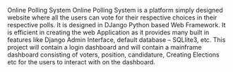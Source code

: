 Online Polling System
Online Polling System is a platform simply designed website where all the users can vote for their respective choices in their respective polls. It is designed in DJango Python based Web Framework. It is efficient in creating the web Application as it provides many built in features like Django Admin Interface, default database – SQLlite3, etc. This project will contain a login dashboard and will contain a mainframe dashboard consisting of voters, position, candidature, Creating Elections etc for the users to interact with on the dashboard.
